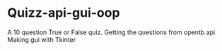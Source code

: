 # Quizz-api-gui-oop
A 10 question True or False quiz. Getting the questions from opentb api
Making gui with Tkinter
